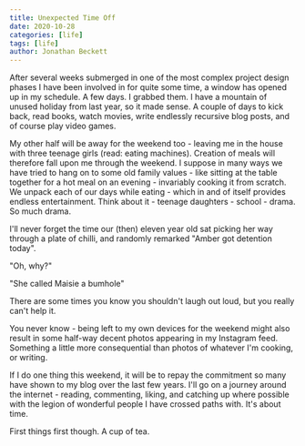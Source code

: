 ```yaml
---
title: Unexpected Time Off
date: 2020-10-28
categories: [life]
tags: [life]
author: Jonathan Beckett
---
```


After several weeks submerged in one of the most complex project design phases I have been involved in for quite some time, a window has opened up in my schedule. A few days. I grabbed them. I have a mountain of unused holiday from last year, so it made sense. A couple of days to kick back, read books, watch movies, write endlessly recursive blog posts, and of course play video games.

My other half will be away for the weekend too - leaving me in the house with three teenage girls (read: eating machines). Creation of meals will therefore fall upon me through the weekend. I suppose in many ways we have tried to hang on to some old family values - like sitting at the table together for a hot meal on an evening - invariably cooking it from scratch. We unpack each of our days while eating - which in and of itself provides endless entertainment. Think about it - teenage daughters - school - drama. So much drama.

I'll never forget the time our (then) eleven year old sat picking her way through a plate of chilli, and randomly remarked "Amber got detention today".

"Oh, why?"

"She called Maisie a bumhole"

There are some times you know you shouldn't laugh out loud, but you really can't help it.

You never know - being left to my own devices for the weekend might also result in some half-way decent photos appearing in my Instagram feed. Something a little more consequential than photos of whatever I'm cooking, or writing.

If I do one thing this weekend, it will be to repay the commitment so many have shown to my blog over the last few years. I'll go on a journey around the internet - reading, commenting, liking, and catching up where possible with the legion of wonderful people I have crossed paths with. It's about time.

First things first though. A cup of tea.